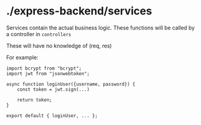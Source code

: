 # ./express-backend/services
Services contain the actual business logic. These functions will be called by a controller in `controllers`

These will have no knowledge of (req, res)

For example:
```
import bcrypt from "bcrypt";
import jwt from "jsonwebtoken";

async function loginUser({username, password}) {
    const token = jwt.sign(...)

    return token;
}

export default { loginUser, ... };
```